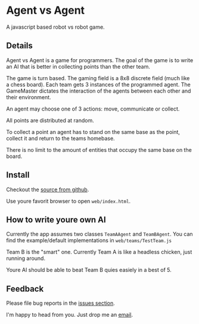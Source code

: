 # Agent vs Agent

A javascript based robot vs robot game.

## Details

Agent vs Agent is a game for programmers. The goal of the game is to write an AI that is better in collecting points than the other team.

The game is turn based. The gaming field is a 8x8 discrete field (much like a chess board). Each team gets 3 instances of the programmed agent. The GameMaster dictates the interaction of the agents between each other and their environment.

An agent may choose one of 3 actions: move, communicate or collect.

All points are distributed at random.

To collect a point an agent has to stand on the same base as the point, collect it and return to the teams homebase.

There is no limit to the amount of entities that occupy the same base on the board.

## Install

Checkout the [source from github](https://github.com/Velrok/Agent-vs-Agent).

Use youre favorit browser to open <code>web/index.html</code>.

## How to write youre own AI

Currently the app assumes two classes <code>TeamAAgent</code> and <code>TeamBAgent</code>. 
You can find the example/default implementations in <code>web/teams/TestTeam.js</code>

Team B is the "smart" one. Currently Team A is like a headless chicken, just running around.

Youre AI should be able to beat Team B quies easiely in a best of 5.

## Feedback

Please file bug reports in the [issues section](https://github.com/Velrok/Agent-vs-Agent/issues?state=open).

I'm happy to head from you. Just drop me an [email](mailto:waldemar.schwan+agentvsagent@gmail.com).
